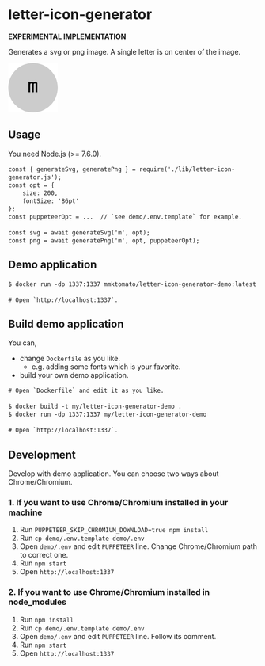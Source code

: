 # letter-icon-generator

**EXPERIMENTAL IMPLEMENTATION**

Generates a svg or png image. A single letter is on center of the image.

![Sample](/sample.png)

## Usage

You need Node.js (>= 7.6.0).

```
const { generateSvg, generatePng } = require('./lib/letter-icon-generator.js');
const opt = {
    size: 200,
    fontSize: '86pt'
};
const puppeteerOpt = ...  // `see demo/.env.template` for example.

const svg = await generateSvg('m', opt);
const png = await generatePng('m', opt, puppeteerOpt);
```

## Demo application

```
$ docker run -dp 1337:1337 mmktomato/letter-icon-generator-demo:latest

# Open `http://localhost:1337`.
```

## Build demo application

You can,

* change `Dockerfile` as you like.
    * e.g. adding some fonts which is your favorite.
* build your own demo application.

```
# Open `Dockerfile` and edit it as you like.

$ docker build -t my/letter-icon-generator-demo .
$ docker run -dp 1337:1337 my/letter-icon-generator-demo

# Open `http://localhost:1337`.
```

## Development

Develop with demo application. You can choose two ways about Chrome/Chromium.

### 1. If you want to use Chrome/Chromium installed in your machine

1. Run `PUPPETEER_SKIP_CHROMIUM_DOWNLOAD=true npm install`
1. Run `cp demo/.env.template demo/.env`
1. Open `demo/.env` and edit `PUPPETEER` line. Change Chrome/Chromium path to correct one.
1. Run `npm start`
1. Open `http://localhost:1337`

### 2. If you want to use Chrome/Chromium installed in node_modules

1. Run `npm install`
1. Run `cp demo/.env.template demo/.env`
1. Open `demo/.env` and edit `PUPPETEER` line. Follow its comment.
1. Run `npm start`
1. Open `http://localhost:1337`

